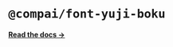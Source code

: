 # `@compai/font-yuji-boku`

[**Read the docs &rarr;**](https://components.ai/docs/typefaces/yuji-boku)
